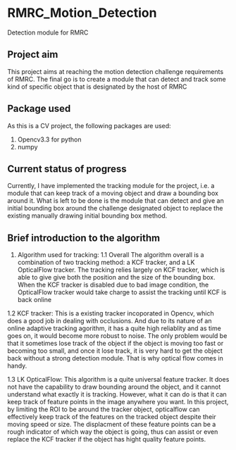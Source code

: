 # RMRC_Motion_Detection
Detection module for RMRC

## Project aim
This project aims at reaching the motion detection challenge requirements of RMRC. The final go is to create a module that can detect and track some kind of specific object that is designated by the host of RMRC

## Package used
As this is a CV project, the following packages are used:
1. Opencv3.3 for python
2. numpy

## Current status of progress
Currently, I have implemented the tracking module for the project, i.e. a module that can keep track of a moving object and draw a bounding box around it.
What is left to be done is the module that can detect and give an initial bounding box around the challenge designated object to replace the existing manually drawing initial bounding box method.

## Brief introduction to the algorithm
1. Algorithm used for tracking:
1.1 Overall
The algorithm overall is a combination of two tracking method: a KCF tracker, and a LK OpticalFlow tracker. The tracking relies largely on KCF tracker, which is able to give give both the position and the size of the bounding box.
When the KCF tracker is disabled due to bad image condition, the OpticalFlow tracker would take charge to assist the tracking until KCF is back online

1.2 KCF tracker:
This is a existing tracker incoporated in Opencv, which does a good job in dealing with occlusions. And due to its nature of an online adaptive tracking agorithm, it has a quite high reliablity and as time goes on, it would become more robust to noise.
The only problem would be that it sometimes lose track of the object if the object is moving too fast or becoming too small, and once it lose track, it is very hard to get the object back without a strong detection module. That is why optical flow comes in handy.

1.3 LK OpticalFlow:
This algorithm is a quite universal feature tracker. It does not have the capability to draw bounding around the object, and it cannot understand what exactly it is tracking. However, what it can do is that it can keep track of feature points in the image anywhere you want.
In this project, by limiting the ROI to be around the tracker object, opticalflow can effectively keep track of the features on the tracked object despite their moving speed or size. 
The displacment of these feature points can be a rough indicator of which way the object is going, thus can assist or even replace the KCF tracker if the object has hight quality feature points.
